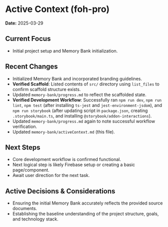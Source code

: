 # Active Context (foh-pro)

**Date:** 2025-03-29

## Current Focus

*   Initial project setup and Memory Bank initialization.

## Recent Changes

*   Initialized Memory Bank and incorporated branding guidelines.
*   **Verified Scaffold**: Listed contents of `src/` directory using `list_files` to confirm scaffold structure exists.
*   Updated `memory-bank/progress.md` to reflect the scaffolded state.
*   **Verified Development Workflow**: Successfully ran `npm run dev`, `npm run lint`, `npm test` (after installing `ts-jest` and `jest-environment-jsdom`), and `npm run storybook` (after updating script in `package.json`, creating `.storybook/main.ts`, and installing `@storybook/addon-interactions`).
*   Updated `memory-bank/progress.md` again to note successful workflow verification.
*   Updated `memory-bank/activeContext.md` (this file).

## Next Steps

*   Core development workflow is confirmed functional.
*   Next logical step is likely Firebase setup or creating a basic page/component.
*   Await user direction for the next task.

## Active Decisions & Considerations

*   Ensuring the initial Memory Bank accurately reflects the provided source documents.
*   Establishing the baseline understanding of the project structure, goals, and technology stack.
